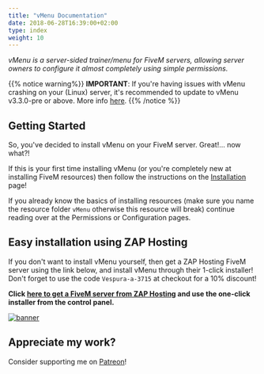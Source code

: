 ```yaml
---
title: "vMenu Documentation"
date: 2018-06-28T16:39:00+02:00
type: index
weight: 10
---
```


_vMenu is a server-sided trainer/menu for FiveM servers, allowing server owners to configure it almost completely using simple permissions._


{{% notice warning%}}
**IMPORTANT**: If you're having issues with vMenu crashing on your (Linux) server, it's recommended to update to vMenu v3.3.0-pre or above. More info [here](https://github.com/TomGrobbe/vMenu/releases/tag/v3.3.0-pre).
{{% /notice %}}


## Getting Started
So, you've decided to install vMenu on your FiveM server. Great!... now what?!

If this is your first time installing vMenu (or you're completely new at installing FiveM resources) then follow the instructions on the [Installation](/vmenu/installation/) page!

If you already know the basics of installing resources (make sure you name the resource folder `vMenu` otherwise this resource will break) continue reading over at the Permissions or Configuration pages.



## Easy installation using ZAP Hosting
If you don't want to install vMenu yourself, then get a ZAP Hosting FiveM server using the link below, and install vMenu through their 1-click installer! Don't forget to use the code `Vespura-a-3715` at checkout for a 10% discount!

**Click [here to get a FiveM server from ZAP Hosting](https://zap-hosting.com/vespura2) and use the one-click installer from the control panel.**

[![banner](https://zap-cdn.com/interface/_images/banner/gameserver/fivem-affiliate-banner-1006x180.png)](https://zap-hosting.com/vespura2)

## Appreciate my work?
Consider supporting me on [<i class='fab fa-patreon'></i> Patreon](https://www.patreon.com/vespura)!